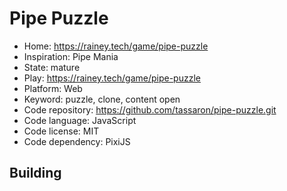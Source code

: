 # Pipe Puzzle

- Home: https://rainey.tech/game/pipe-puzzle
- Inspiration: Pipe Mania
- State: mature
- Play: https://rainey.tech/game/pipe-puzzle
- Platform: Web
- Keyword: puzzle, clone, content open
- Code repository: https://github.com/tassaron/pipe-puzzle.git
- Code language: JavaScript
- Code license: MIT
- Code dependency: PixiJS

## Building
